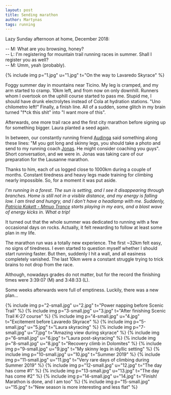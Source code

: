 ```yaml
---
layout: post
title: Sending marathon
author: Martynas
tags: running
---
```


Lazy Sunday afternoon at home, December 2018:

-- M: What are you browsing, honey?<br>
-- L: I'm registering for mountain trail running races in summer. Shall I register you as well?<br>
-- M: Umm, yeah (probably).

{% include img p="1.jpg" u="1.jpg" t="On the way to Lavaredo Skyrace" %}
<!--break-->

Foggy summer day in mountains near Ticino. My leg is cramped, and my arm started
to cramp. 10km left, and from now on only downhill. Runners whom I overtook on
the uphill course started to pass me. Stupid me, I should have drunk
electrolytes instead of Cola at hydration stations. "Uno chilometro left!"
Finally, a finish line. All of a sudden, some glitch in my brain turned
"f\*ck this shit" into "I want more of this".

Afterwards, one more trail race and the first city marathon before signing up for
something bigger. Laura planted a seed again.

In between, our constantly running friend [Audinga](https://www.runningadventures.net/)
said something along these lines: "M you got long and skinny legs, you should take a photo
and send to my running coach
[Jonas](https://www.facebook.com/pg/jonaszakaitis1/posts/). He might consider coaching
you guys". Short conversation, and we were in. Jonas was taking care of our preparation
for the Lausanne marathon.

Thanks to him, each of us logged close to 1000km during a couple of
months. Constant tiredness and heavy legs made training for climbing nearly impossible.
So, for a moment it was put aside.

_I'm running in a forest. The sun is setting, and I see it disappearing through branches.
Home is still not in a visible distance, and my energy is falling low. I am
tired and hungry, and I don't have a headlamp with me.
Suddenly, [Patricia Kokett - Mmuo Trance](https://soundcloud.com/knekelhuis/kh017-patricia-kokett-mmuo-trance-out-next-week)
starts playing in my ears, and a blast wave of energy kicks in. What a trip!_

It turned out that the whole summer was dedicated to running with a few occasional
days on rocks. Actually, it felt rewarding to follow at least some plan in my
life.

The marathon run was a totally new experience. The first ~32km felt easy, no
signs of tiredness. I even started to question myself whether I should start
running faster. But then, suddenly I hit a wall, and all easiness completely
vanished. The last 10km were a constant struggle trying to trick brains to not
drop from the race.

Although, nowadays grades do not matter, but for the record the finishing times
were 3:39:07 (M) and 3:48:33 (L).

Some weeks afterwards were full of emptiness. Luckily, there was a new plan...

{% include img p="2-small.jpg" u="2.jpg" t="Power napping before Scenic Trail" %}
{% include img p="3-small.jpg" u="3.jpg" t="After finishing Scenic Trail K-27 course" %}
{% include img p="4-small.jpg" u="4.jpg" t="Excitement before Lavaredo Skyrace" %}
{% include img p="5-small.jpg" u="5.jpg" t="Laura skyracing" %}
{% include img p="7-small.jpg" u="7.jpg" t="Amazing view during skyrace" %}
{% include img p="6-small.jpg" u="6.jpg" t="Laura post-skyracing" %}
{% include img p="8-small.jpg" u="8.jpg" t="Recovery climb in Dolomites" %}
{% include img p="9-small.jpg" u="9.jpg" t="My skinny legs in idyllic setting" %}
{% include img p="10-small.jpg" u="10.jpg" t="Summer 2019" %}
{% include img p="11-small.jpg" u="11.jpg" t="Very rare days of climbing during Summer 2019" %}
{% include img p="12-small.jpg" u="12.jpg" t="The day has come #1" %}
{% include img p="13-small.jpg" u="13.jpg" t="The day has come #2" %}
{% include img p="14-small.jpg" u="14.jpg" t="Finish! Marathon is done, and I am too" %}
{% include img p="15-small.jpg" u="15.jpg" t="New season is more interesting and less flat" %}
